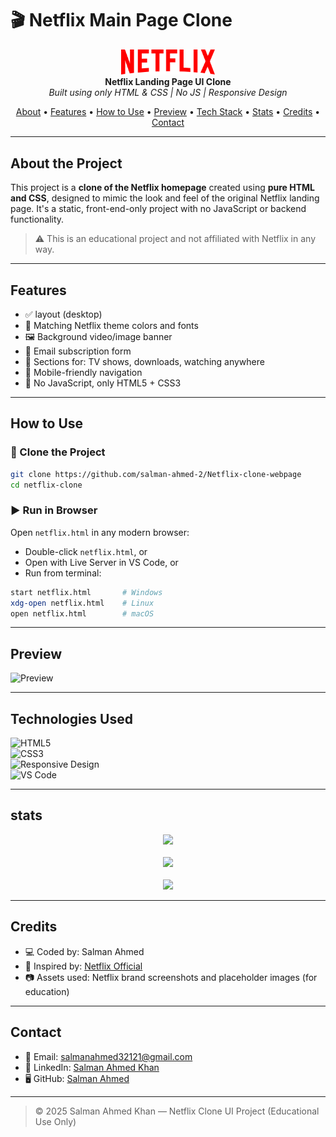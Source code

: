 # 🎬 Netflix Main Page Clone

<div align="center">
  <img src="logo.svg" width="150" alt="Netflix Logo"><br>
  <b>Netflix Landing Page UI Clone</b><br>
  <i>Built using only HTML & CSS | No JS | Responsive Design</i>
</div>

<p align="center">
  <a href="#about-the-project">About</a> •
  <a href="#features">Features</a> •
  <a href="#how-to-use">How to Use</a> •
  <a href="#preview">Preview</a> •
  <a href="#technologies-used">Tech Stack</a> •
    <a href="#stats">Stats</a> •
  <a href="#credits">Credits</a> •
  <a href="#contact">Contact</a>
</p>

---

##  About the Project

This project is a **clone of the Netflix homepage** created using **pure HTML and CSS**, designed to mimic the look and feel of the original Netflix landing page. It's a static, front-end-only project with no JavaScript or backend functionality.

> ⚠️ This is an educational project and not affiliated with Netflix in any way.

---

##  Features

- ✅ layout (desktop)
- 🎨 Matching Netflix theme colors and fonts
- 🖼️ Background video/image banner
- 📩 Email subscription form
- 📄 Sections for: TV shows, downloads, watching anywhere
- 📱 Mobile-friendly navigation
- 🚫 No JavaScript, only HTML5 + CSS3

---

##  How to Use

### 🔽 Clone the Project

```bash
git clone https://github.com/salman-ahmed-2/Netflix-clone-webpage
cd netflix-clone
```

### ▶️ Run in Browser

Open `netflix.html` in any modern browser:

- Double-click `netflix.html`, or  
- Open with Live Server in VS Code, or  
- Run from terminal:
```bash
start netflix.html       # Windows
xdg-open netflix.html    # Linux
open netflix.html        # macOS
```

---

##  Preview

![Preview](netflix.gif)


---

##  Technologies Used

![HTML5](https://img.shields.io/badge/HTML5-orange)  
![CSS3](https://img.shields.io/badge/CSS3-blue)  
![Responsive Design](https://img.shields.io/badge/Responsive-Mobile%20Friendly-green)  
![VS Code](https://img.shields.io/badge/IDE-VSCode-informational)

---
##  stats

<p align="center">
  <img src="https://github-readme-streak-stats.herokuapp.com/?user=salman-ahmed-2&theme=dark&hide_border=true" />
  <br><br>
  <img src="https://github-readme-stats.vercel.app/api?username=salman-ahmed-2&show_icons=true&theme=dark&hide_border=true" />
  <br><br>
  <img src="https://github-readme-stats.vercel.app/api/top-langs/?username=salman-ahmed-2&layout=compact&theme=dark&hide_border=true" />
</p>

---

##  Credits

- 💻 Coded by: Salman Ahmed  
- 🎨 Inspired by: [Netflix Official](https://www.netflix.com/)
- 📷 Assets used: Netflix brand screenshots and placeholder images (for education)

---

##  Contact

- 📧 Email: [salmanahmed32121@gmail.com](mailto:salmanahmed32121@gmail.com)  
- 💼 LinkedIn: [Salman Ahmed Khan](https://www.linkedin.com/in/salman-ahmed-khan-843240226)  
- 🖥️ GitHub: [Salman Ahmed](https://github.com/salman-ahmed-2)

---

> © 2025 Salman Ahmed Khan — Netflix Clone UI Project (Educational Use Only)
